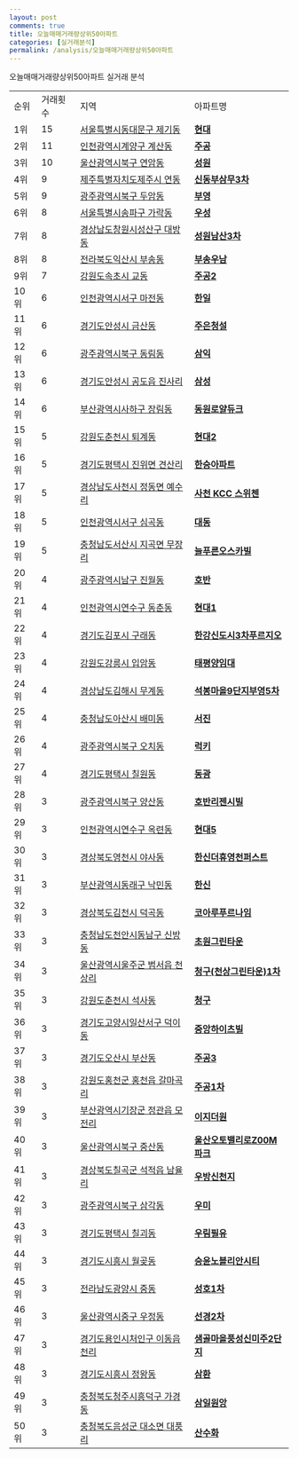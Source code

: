 ```yaml
---
layout: post
comments: true
title: 오늘매매거래량상위50아파트
categories: [실거래분석]
permalink: /analysis/오늘매매거래량상위50아파트
---
```


오늘매매거래량상위50아파트 실거래 분석

<table>
  <tr>
    <td>순위</td>
    <td>거래횟수</td>
    <td>지역</td>
    <td>아파트명</td>
  </tr>

  <tr>
    <td>1위</td>
    <td>15</td>
    <td><a href="/apt/서울특별시동대문구제기동">서울특별시동대문구 제기동</a></td>
    <td colspan="4" style="font-weight: bold;"><a href="https://search.naver.com/search.naver?query=제기동 현대">현대</a></td>
  </tr>

  <tr>
    <td>2위</td>
    <td>11</td>
    <td><a href="/apt/인천광역시계양구계산동">인천광역시계양구 계산동</a></td>
    <td colspan="4" style="font-weight: bold;"><a href="https://search.naver.com/search.naver?query=계산동 주공">주공</a></td>
  </tr>

  <tr>
    <td>3위</td>
    <td>10</td>
    <td><a href="/apt/울산광역시북구연암동">울산광역시북구 연암동</a></td>
    <td colspan="4" style="font-weight: bold;"><a href="https://search.naver.com/search.naver?query=연암동 성원">성원</a></td>
  </tr>

  <tr>
    <td>4위</td>
    <td>9</td>
    <td><a href="/apt/제주특별자치도제주시연동">제주특별자치도제주시 연동</a></td>
    <td colspan="4" style="font-weight: bold;"><a href="https://search.naver.com/search.naver?query=연동 신동부삼무3차">신동부삼무3차</a></td>
  </tr>

  <tr>
    <td>5위</td>
    <td>9</td>
    <td><a href="/apt/광주광역시북구두암동">광주광역시북구 두암동</a></td>
    <td colspan="4" style="font-weight: bold;"><a href="https://search.naver.com/search.naver?query=두암동 부영">부영</a></td>
  </tr>

  <tr>
    <td>6위</td>
    <td>8</td>
    <td><a href="/apt/서울특별시송파구가락동">서울특별시송파구 가락동</a></td>
    <td colspan="4" style="font-weight: bold;"><a href="https://search.naver.com/search.naver?query=가락동 우성">우성</a></td>
  </tr>

  <tr>
    <td>7위</td>
    <td>8</td>
    <td><a href="/apt/경상남도창원시성산구대방동">경상남도창원시성산구 대방동</a></td>
    <td colspan="4" style="font-weight: bold;"><a href="https://search.naver.com/search.naver?query=대방동 성원남산3차">성원남산3차</a></td>
  </tr>

  <tr>
    <td>8위</td>
    <td>8</td>
    <td><a href="/apt/전라북도익산시부송동">전라북도익산시 부송동</a></td>
    <td colspan="4" style="font-weight: bold;"><a href="https://search.naver.com/search.naver?query=부송동 부송우남">부송우남</a></td>
  </tr>

  <tr>
    <td>9위</td>
    <td>7</td>
    <td><a href="/apt/강원도속초시교동">강원도속초시 교동</a></td>
    <td colspan="4" style="font-weight: bold;"><a href="https://search.naver.com/search.naver?query=교동 주공2">주공2</a></td>
  </tr>

  <tr>
    <td>10위</td>
    <td>6</td>
    <td><a href="/apt/인천광역시서구마전동">인천광역시서구 마전동</a></td>
    <td colspan="4" style="font-weight: bold;"><a href="https://search.naver.com/search.naver?query=마전동 한일">한일</a></td>
  </tr>

  <tr>
    <td>11위</td>
    <td>6</td>
    <td><a href="/apt/경기도안성시금산동">경기도안성시 금산동</a></td>
    <td colspan="4" style="font-weight: bold;"><a href="https://search.naver.com/search.naver?query=금산동 주은청설">주은청설</a></td>
  </tr>

  <tr>
    <td>12위</td>
    <td>6</td>
    <td><a href="/apt/광주광역시북구동림동">광주광역시북구 동림동</a></td>
    <td colspan="4" style="font-weight: bold;"><a href="https://search.naver.com/search.naver?query=동림동 삼익">삼익</a></td>
  </tr>

  <tr>
    <td>13위</td>
    <td>6</td>
    <td><a href="/apt/경기도안성시공도읍 진사리">경기도안성시 공도읍 진사리</a></td>
    <td colspan="4" style="font-weight: bold;"><a href="https://search.naver.com/search.naver?query=공도읍 진사리 삼성">삼성</a></td>
  </tr>

  <tr>
    <td>14위</td>
    <td>6</td>
    <td><a href="/apt/부산광역시사하구장림동">부산광역시사하구 장림동</a></td>
    <td colspan="4" style="font-weight: bold;"><a href="https://search.naver.com/search.naver?query=장림동 동원로얄듀크">동원로얄듀크</a></td>
  </tr>

  <tr>
    <td>15위</td>
    <td>5</td>
    <td><a href="/apt/강원도춘천시퇴계동">강원도춘천시 퇴계동</a></td>
    <td colspan="4" style="font-weight: bold;"><a href="https://search.naver.com/search.naver?query=퇴계동 현대2">현대2</a></td>
  </tr>

  <tr>
    <td>16위</td>
    <td>5</td>
    <td><a href="/apt/경기도평택시진위면 견산리">경기도평택시 진위면 견산리</a></td>
    <td colspan="4" style="font-weight: bold;"><a href="https://search.naver.com/search.naver?query=진위면 견산리 한승아파트">한승아파트</a></td>
  </tr>

  <tr>
    <td>17위</td>
    <td>5</td>
    <td><a href="/apt/경상남도사천시정동면 예수리">경상남도사천시 정동면 예수리</a></td>
    <td colspan="4" style="font-weight: bold;"><a href="https://search.naver.com/search.naver?query=정동면 예수리 사천 KCC 스위첸">사천 KCC 스위첸</a></td>
  </tr>

  <tr>
    <td>18위</td>
    <td>5</td>
    <td><a href="/apt/인천광역시서구심곡동">인천광역시서구 심곡동</a></td>
    <td colspan="4" style="font-weight: bold;"><a href="https://search.naver.com/search.naver?query=심곡동 대동">대동</a></td>
  </tr>

  <tr>
    <td>19위</td>
    <td>5</td>
    <td><a href="/apt/충청남도서산시지곡면 무장리">충청남도서산시 지곡면 무장리</a></td>
    <td colspan="4" style="font-weight: bold;"><a href="https://search.naver.com/search.naver?query=지곡면 무장리 늘푸른오스카빌">늘푸른오스카빌</a></td>
  </tr>

  <tr>
    <td>20위</td>
    <td>4</td>
    <td><a href="/apt/광주광역시남구진월동">광주광역시남구 진월동</a></td>
    <td colspan="4" style="font-weight: bold;"><a href="https://search.naver.com/search.naver?query=진월동 호반">호반</a></td>
  </tr>

  <tr>
    <td>21위</td>
    <td>4</td>
    <td><a href="/apt/인천광역시연수구동춘동">인천광역시연수구 동춘동</a></td>
    <td colspan="4" style="font-weight: bold;"><a href="https://search.naver.com/search.naver?query=동춘동 현대1">현대1</a></td>
  </tr>

  <tr>
    <td>22위</td>
    <td>4</td>
    <td><a href="/apt/경기도김포시구래동">경기도김포시 구래동</a></td>
    <td colspan="4" style="font-weight: bold;"><a href="https://search.naver.com/search.naver?query=구래동 한강신도시3차푸르지오">한강신도시3차푸르지오</a></td>
  </tr>

  <tr>
    <td>23위</td>
    <td>4</td>
    <td><a href="/apt/강원도강릉시입암동">강원도강릉시 입암동</a></td>
    <td colspan="4" style="font-weight: bold;"><a href="https://search.naver.com/search.naver?query=입암동 태평양임대">태평양임대</a></td>
  </tr>

  <tr>
    <td>24위</td>
    <td>4</td>
    <td><a href="/apt/경상남도김해시무계동">경상남도김해시 무계동</a></td>
    <td colspan="4" style="font-weight: bold;"><a href="https://search.naver.com/search.naver?query=무계동 석봉마을9단지부영5차">석봉마을9단지부영5차</a></td>
  </tr>

  <tr>
    <td>25위</td>
    <td>4</td>
    <td><a href="/apt/충청남도아산시배미동">충청남도아산시 배미동</a></td>
    <td colspan="4" style="font-weight: bold;"><a href="https://search.naver.com/search.naver?query=배미동 서진">서진</a></td>
  </tr>

  <tr>
    <td>26위</td>
    <td>4</td>
    <td><a href="/apt/광주광역시북구오치동">광주광역시북구 오치동</a></td>
    <td colspan="4" style="font-weight: bold;"><a href="https://search.naver.com/search.naver?query=오치동 럭키">럭키</a></td>
  </tr>

  <tr>
    <td>27위</td>
    <td>4</td>
    <td><a href="/apt/경기도평택시칠원동">경기도평택시 칠원동</a></td>
    <td colspan="4" style="font-weight: bold;"><a href="https://search.naver.com/search.naver?query=칠원동 동광">동광</a></td>
  </tr>

  <tr>
    <td>28위</td>
    <td>3</td>
    <td><a href="/apt/광주광역시북구양산동">광주광역시북구 양산동</a></td>
    <td colspan="4" style="font-weight: bold;"><a href="https://search.naver.com/search.naver?query=양산동 호반리젠시빌">호반리젠시빌</a></td>
  </tr>

  <tr>
    <td>29위</td>
    <td>3</td>
    <td><a href="/apt/인천광역시연수구옥련동">인천광역시연수구 옥련동</a></td>
    <td colspan="4" style="font-weight: bold;"><a href="https://search.naver.com/search.naver?query=옥련동 현대5">현대5</a></td>
  </tr>

  <tr>
    <td>30위</td>
    <td>3</td>
    <td><a href="/apt/경상북도영천시야사동">경상북도영천시 야사동</a></td>
    <td colspan="4" style="font-weight: bold;"><a href="https://search.naver.com/search.naver?query=야사동 한신더휴영천퍼스트">한신더휴영천퍼스트</a></td>
  </tr>

  <tr>
    <td>31위</td>
    <td>3</td>
    <td><a href="/apt/부산광역시동래구낙민동">부산광역시동래구 낙민동</a></td>
    <td colspan="4" style="font-weight: bold;"><a href="https://search.naver.com/search.naver?query=낙민동 한신">한신</a></td>
  </tr>

  <tr>
    <td>32위</td>
    <td>3</td>
    <td><a href="/apt/경상북도김천시덕곡동">경상북도김천시 덕곡동</a></td>
    <td colspan="4" style="font-weight: bold;"><a href="https://search.naver.com/search.naver?query=덕곡동 코아루푸르나임">코아루푸르나임</a></td>
  </tr>

  <tr>
    <td>33위</td>
    <td>3</td>
    <td><a href="/apt/충청남도천안시동남구신방동">충청남도천안시동남구 신방동</a></td>
    <td colspan="4" style="font-weight: bold;"><a href="https://search.naver.com/search.naver?query=신방동 초원그린타운">초원그린타운</a></td>
  </tr>

  <tr>
    <td>34위</td>
    <td>3</td>
    <td><a href="/apt/울산광역시울주군범서읍 천상리">울산광역시울주군 범서읍 천상리</a></td>
    <td colspan="4" style="font-weight: bold;"><a href="https://search.naver.com/search.naver?query=범서읍 천상리 청구(천상그린타운)1차">청구(천상그린타운)1차</a></td>
  </tr>

  <tr>
    <td>35위</td>
    <td>3</td>
    <td><a href="/apt/강원도춘천시석사동">강원도춘천시 석사동</a></td>
    <td colspan="4" style="font-weight: bold;"><a href="https://search.naver.com/search.naver?query=석사동 청구">청구</a></td>
  </tr>

  <tr>
    <td>36위</td>
    <td>3</td>
    <td><a href="/apt/경기도고양시일산서구덕이동">경기도고양시일산서구 덕이동</a></td>
    <td colspan="4" style="font-weight: bold;"><a href="https://search.naver.com/search.naver?query=덕이동 중앙하이츠빌">중앙하이츠빌</a></td>
  </tr>

  <tr>
    <td>37위</td>
    <td>3</td>
    <td><a href="/apt/경기도오산시부산동">경기도오산시 부산동</a></td>
    <td colspan="4" style="font-weight: bold;"><a href="https://search.naver.com/search.naver?query=부산동 주공3">주공3</a></td>
  </tr>

  <tr>
    <td>38위</td>
    <td>3</td>
    <td><a href="/apt/강원도홍천군홍천읍 갈마곡리">강원도홍천군 홍천읍 갈마곡리</a></td>
    <td colspan="4" style="font-weight: bold;"><a href="https://search.naver.com/search.naver?query=홍천읍 갈마곡리 주공1차">주공1차</a></td>
  </tr>

  <tr>
    <td>39위</td>
    <td>3</td>
    <td><a href="/apt/부산광역시기장군정관읍 모전리">부산광역시기장군 정관읍 모전리</a></td>
    <td colspan="4" style="font-weight: bold;"><a href="https://search.naver.com/search.naver?query=정관읍 모전리 이지더원">이지더원</a></td>
  </tr>

  <tr>
    <td>40위</td>
    <td>3</td>
    <td><a href="/apt/울산광역시북구중산동">울산광역시북구 중산동</a></td>
    <td colspan="4" style="font-weight: bold;"><a href="https://search.naver.com/search.naver?query=중산동 울산오토밸리로Z00M파크">울산오토밸리로Z00M파크</a></td>
  </tr>

  <tr>
    <td>41위</td>
    <td>3</td>
    <td><a href="/apt/경상북도칠곡군석적읍 남율리">경상북도칠곡군 석적읍 남율리</a></td>
    <td colspan="4" style="font-weight: bold;"><a href="https://search.naver.com/search.naver?query=석적읍 남율리 우방신천지">우방신천지</a></td>
  </tr>

  <tr>
    <td>42위</td>
    <td>3</td>
    <td><a href="/apt/광주광역시북구삼각동">광주광역시북구 삼각동</a></td>
    <td colspan="4" style="font-weight: bold;"><a href="https://search.naver.com/search.naver?query=삼각동 우미">우미</a></td>
  </tr>

  <tr>
    <td>43위</td>
    <td>3</td>
    <td><a href="/apt/경기도평택시칠괴동">경기도평택시 칠괴동</a></td>
    <td colspan="4" style="font-weight: bold;"><a href="https://search.naver.com/search.naver?query=칠괴동 우림필유">우림필유</a></td>
  </tr>

  <tr>
    <td>44위</td>
    <td>3</td>
    <td><a href="/apt/경기도시흥시월곶동">경기도시흥시 월곶동</a></td>
    <td colspan="4" style="font-weight: bold;"><a href="https://search.naver.com/search.naver?query=월곶동 승윤노블리안시티">승윤노블리안시티</a></td>
  </tr>

  <tr>
    <td>45위</td>
    <td>3</td>
    <td><a href="/apt/전라남도광양시중동">전라남도광양시 중동</a></td>
    <td colspan="4" style="font-weight: bold;"><a href="https://search.naver.com/search.naver?query=중동 성호1차">성호1차</a></td>
  </tr>

  <tr>
    <td>46위</td>
    <td>3</td>
    <td><a href="/apt/울산광역시중구우정동">울산광역시중구 우정동</a></td>
    <td colspan="4" style="font-weight: bold;"><a href="https://search.naver.com/search.naver?query=우정동 선경2차">선경2차</a></td>
  </tr>

  <tr>
    <td>47위</td>
    <td>3</td>
    <td><a href="/apt/경기도용인시처인구이동읍 천리">경기도용인시처인구 이동읍 천리</a></td>
    <td colspan="4" style="font-weight: bold;"><a href="https://search.naver.com/search.naver?query=이동읍 천리 샘골마을풍성신미주2단지">샘골마을풍성신미주2단지</a></td>
  </tr>

  <tr>
    <td>48위</td>
    <td>3</td>
    <td><a href="/apt/경기도시흥시정왕동">경기도시흥시 정왕동</a></td>
    <td colspan="4" style="font-weight: bold;"><a href="https://search.naver.com/search.naver?query=정왕동 삼환">삼환</a></td>
  </tr>

  <tr>
    <td>49위</td>
    <td>3</td>
    <td><a href="/apt/충청북도청주시흥덕구가경동">충청북도청주시흥덕구 가경동</a></td>
    <td colspan="4" style="font-weight: bold;"><a href="https://search.naver.com/search.naver?query=가경동 삼일원앙">삼일원앙</a></td>
  </tr>

  <tr>
    <td>50위</td>
    <td>3</td>
    <td><a href="/apt/충청북도음성군대소면 대풍리">충청북도음성군 대소면 대풍리</a></td>
    <td colspan="4" style="font-weight: bold;"><a href="https://search.naver.com/search.naver?query=대소면 대풍리 산수화">산수화</a></td>
  </tr>

</table>
